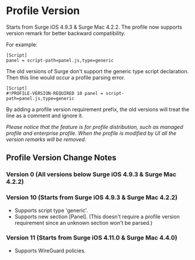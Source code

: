 # Profile Version

Starts from Surge iOS 4.9.3 & Surge Mac 4.2.2. The profile now supports version remark for better backward compatibility.

For example:
```
[Script]
panel = script-path=panel.js,type=generic 
```

The old versions of Surge don't support the generic type script declaration. Then this line would occur a profile parsing error.

```
[Script]
#!PROFILE-VERSION-REQUIRED 10 panel = script-path=panel.js,type=generic 
```

By adding a profile version requirement prefix, the old versions will treat the line as a comment and ignore it.

*Please notice that the feature is for profile distribution, such as managed profile and enterprise profile. When the profile is modified by UI all the version remarks will be removed.*

## Profile Version Change Notes

### Version 0 (All versions below Surge iOS 4.9.3 & Surge Mac 4.2.2)

### Version 10 (Starts from Surge iOS 4.9.3 & Surge Mac 4.2.2)

- Supports script type 'generic'.
- Supports new section [Panel]. (This doesn't require a profile version requirement since an unknown section won't be parsed.)

### Version 11 (Starts from Surge iOS 4.11.0 & Surge Mac 4.4.0)

- Supports WireGuard policies.

